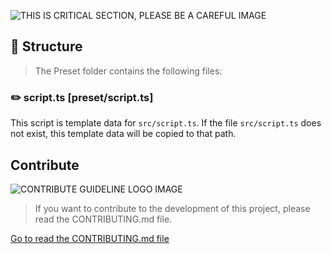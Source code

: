 ![THIS IS CRITICAL SECTION, PLEASE BE A CAREFUL IMAGE](https://i.imgur.com/gZK4gwI.png)

## 🐇 Structure

> The Preset folder contains the following files:



### ✏️ script.ts [preset/script.ts]

This script is template data for `src/script.ts`. If the file `src/script.ts` does not exist, this template data will be copied to that path.



## Contribute

![CONTRIBUTE GUIDELINE LOGO IMAGE](https://i.imgur.com/AeMjvYw.png)

> If you want to contribute to the development of this project, please read the CONTRIBUTING.md file.

[Go to read the CONTRIBUTING.md file](https://github.com/hmmhmmhm/dva-engine/blob/master/CONTRIBUTING.md)